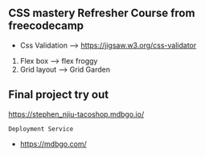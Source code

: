 ## CSS mastery Refresher Course from freecodecamp
 * Css Validation --> https://jigsaw.w3.org/css-validator

1. Flex box --> flex froggy
2. Grid layout --> Grid Garden

## Final project try out 
https://stephen_njiu-tacoshop.mdbgo.io/

```Deployment Service```
* https://mdbgo.com/